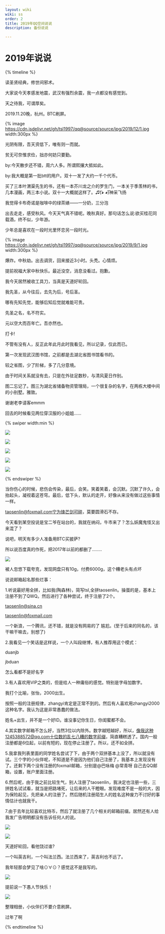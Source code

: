 ```yaml
---
layout: wiki
wiki: ss
order: 2
title: 2019年QQ空间说说
description: 备份说说

---
```


# 2019年说说

{% timeline %}

<!-- node 2019 年 12 月 28 日 -->
读圣贤经典，修世间邪术。

<!-- node 2019 年 12 月 26 日 -->
大家说今天孝感发地震，武汉有强烈余震，我一点都没有感觉到。

<!-- node 2019 年 12 月 14 日 -->

天之待我，可谓厚矣。

<!-- node 2019 年 11 月 21 日 -->

2019.11.20晚，杭州。BTC刷屏。

{% image https://cdn.jsdelivr.net/gh/tsl1997/qq@source/source/jpg/2019/12/1.jpg width:300px %}

<!-- node 2019 年 11 月 16 日 -->

光阴有限，吾天资低下，唯有则一而就。

<!-- node 2019 年 11 月 16 日 -->

贫无可奈惟求俭，拙亦何妨只要勤。 

by:今天散步还不错，周六人多。所谓熙攘大抵如此。 

by:我大概是第一批btt的用户。双十一发了大约一千个代币。

<!-- node 2019 年 11 月 13 日 -->

买了三本叶渭渠先生的书，还有一本芥川龙之介的罗生门，一本关于季羡林的书，几本漫画，两三本小说。双十一大概就这样了。♫(͡◕ ◕͡)神采飞扬

<!-- node 2019 年 10 月 26 日 -->

我觉得卡布奇诺是咖啡中的绿茶婊——一分奶，三分泡

<!-- node 2019 年 9 月 17 日 -->

出去走走，感受秋风。今天天气真不错呢。晚秋真好。那句话怎么说:欲买桂花同载酒，终不似，少年游。

少年总是喜欢在一段时光里怀恋另一段时光。

{% image https://cdn.jsdelivr.net/gh/tsl1997/qq@source/source/jpg/2019/9/1.jpg width:300px %}

<!-- node 2019 年 9 月 13 日 -->

爆炸。中秋劫。出去调货，回来接近3小时。头秃。心情烦。

<!-- node 2019 年 9 月 7 日 -->

提前祝福大家中秋快乐。最近没空，消息没看过。抱歉。

<!-- node 2019 年 8 月 27 日 -->

我今天居然被收工具刀，当真是天道好轮回。

<!-- node 2019 年 8 月 10 日 -->

我先圣，从今往后，去先为后，号后圣。

哪有先知先觉，能够后知后觉就难能可贵。

先圣之名，名不符实。

元以空大而百年亡。吾亦然也。

<!-- node 2019 年 7 月 6 日 -->

打卡! 

不管有没有人，反正此年此月此时我看见，所以记录，仅此而已。

第一次发现武汉图书馆，之前都是去湖北省图书馆看书的。

较之省图，少了阶梯，多了几分意境。

由于时间关系就没有去，只是在外驻足数秒，与清风夏日作别。

图二忘记了。图三为湖北省储备物资管理局，一个很复杂的名字，在两栋大楼中间的小别墅。雅致。

谢谢老李请客emmm 

回去的时候看见两位穿汉服的小姐姐……

{% swiper width:min %}

![](https://cdn.jsdelivr.net/gh/tsl1997/qq@source/source/jpg/2019/7/1.jpg)

![](https://cdn.jsdelivr.net/gh/tsl1997/qq@source/source/jpg/2019/7/2.jpg)

![](https://cdn.jsdelivr.net/gh/tsl1997/qq@source/source/jpg/2019/7/3.jpg)

![](https://cdn.jsdelivr.net/gh/tsl1997/qq@source/source/jpg/2019/7/4.jpg)

![](https://cdn.jsdelivr.net/gh/tsl1997/qq@source/source/jpg/2019/7/5.jpg)

{% endswiper %}

<!-- node 2019 年 6 月 2 日 -->

当你伤心的时候，悲伤会传染，最后，会笑。笑着笑着，会沉默。沉默了许久，会抬起头，凝视着这苍穹。最后，低下头，默认的走开，好像从来没有做过这些事情一样。

<!-- node 2019 年 5 月 26 日 -->

 taosenlin@foxmail.com宁为锋芒剑可碎，莫要圆滑石不存。

<!-- node 2019 年 5 月 23 日 -->

今天看到某空投说是宝二爷在站台的，我就在纳闷，牛市来了？怎么妖魔鬼怪又出来混了？

<!-- node 2019 年 5 月 21 日 -->

说吧，明天有多少人准备用BTC买披萨?

<!-- node 2019 年 5 月 18 日 -->

所以说百度真的作死，把2017年以前的都删了........

![](https://cdn.jsdelivr.net/gh/tsl1997/qq@source/source/jpg/2019/5/1.jpg)

<!-- node 2019 年 4 月 29 日 -->

被人忽悠下载夸克，发现网盘只有10g，付费6000g，这个糟老头有点坏

<!-- node 2019 年 4 月 28 日 -->

说说邮箱起名那些烂事： 

1.听说最好用全拼，比如我(陶森林)，简写tsl,全拼taosenlin。操蛋的是，基本上注册不到了QWQ。然后进行了各种尝试，终于注册了2个。 

taosenlin@sina.cn 

taosenlin@foxmail.com 

一个新浪，一个腾讯，还不错，就是没有网易的了 尴尬。(至于后来的同名的，该干嘛干嘛去，别想了) 

2.我看见一个笑话是这样说，一个人叫段继博，有人推荐用这个模式： 

duanjb 

jbduan 

怎么看都不是好名字 

3.有人喜欢用VIP之类的，但是给人一种庸俗的感觉。特别是字母加数字。

我打个比喻，张怡，2000出生。

按照一般的注册规律，zhangyi肯定是正常不到的。然后有人喜欢用zhangyi2000这种名字。我认为这是非常愚蠢的做法。

姓名+出生，并不是一个好ID。谁没事记你生日，你闺蜜都不会。 

4.其实数字邮箱不怎么好，当然3位以内除外。数字越短越好，所以，像我这种1245388572@qq.com十位数的乱七八糟的数字前缀，简直糟糕透了。国内一般注册都是6位起，以前有短的，现在停止注册了。所以，还不如全拼。 

5.我拿我列表里面的同学姓名尝试了下，由于两个双拼基本上没了，所以就没有试。三个字的小伙伴呢，不知道是不是因为他们自己注册了，我基本上发现没有了。还剩下两个没有注册的foxmail邮箱，分别是@巴咏梅 @常青呀 自己去QQ邮箱，设置，账户里面注册。 

6.然后呢，由于我之前比较生气，别人注册了taosenlin，我决定也注册一些，三拼姓名试试看，就当是把路堵死，让后来的人干瞪眼。发现难度不是一般的大，因为保险起见，先把亲人的注册了。然后随机注册陌生人的姓名这种废力不讨好的事情估计也就我干。 

7.由于去年比较喜欢比特币，然后了就注册了几个相关的邮箱前缀。居然还有人给我发广告明明都没有告诉任何人的说。

![](https://cdn.jsdelivr.net/gh/tsl1997/qq@source/source/jpg/2019/4/1.jpg)

![](https://cdn.jsdelivr.net/gh/tsl1997/qq@source/source/jpg/2019/4/2.jpg)

<!-- node 2019 年 4 月 16 日 -->

天道好轮回，看他饶过谁? 

一个叫英吉利，一个叫法兰西。法兰西来了，英吉利也不远了。

<!-- node 2019 年 4 月 15 日 -->

我年轻那会梦见了啥⊙∀⊙？感觉这不是我写的。

![](https://cdn.jsdelivr.net/gh/tsl1997/qq@source/source/jpg/2019/4/3.jpg)

<!-- node 2019 年 3 月 30 日 -->

提前说一下愚人节快乐！

![](https://cdn.jsdelivr.net/gh/tsl1997/qq@source/source/jpg/2019/3/1.jpg)

<!-- node 2019 年 3 月 5 日 -->

整理相册，小伙伴们不要介意刷屏。

<!-- node 2019 年 1 月 17 日 -->

过年了啊



{% endtimeline %}
